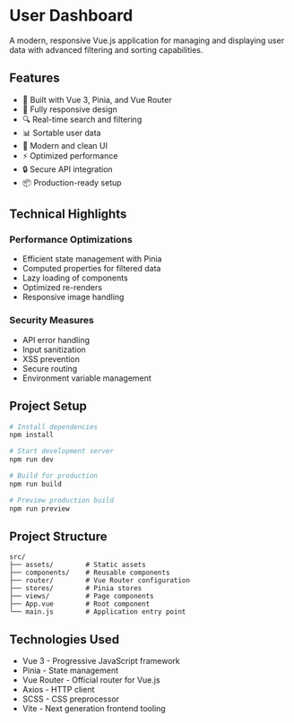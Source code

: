 # User Dashboard

A modern, responsive Vue.js application for managing and displaying user data with advanced filtering and sorting capabilities.

## Features

- 🚀 Built with Vue 3, Pinia, and Vue Router
- 📱 Fully responsive design
- 🔍 Real-time search and filtering
- 📊 Sortable user data
- 🎨 Modern and clean UI
- ⚡ Optimized performance
- 🔒 Secure API integration
- 📦 Production-ready setup

## Technical Highlights

### Performance Optimizations
- Efficient state management with Pinia
- Computed properties for filtered data
- Lazy loading of components
- Optimized re-renders
- Responsive image handling

### Security Measures
- API error handling
- Input sanitization
- XSS prevention
- Secure routing
- Environment variable management

## Project Setup

```bash
# Install dependencies
npm install

# Start development server
npm run dev

# Build for production
npm run build

# Preview production build
npm run preview
```

## Project Structure

```
src/
├── assets/        # Static assets
├── components/    # Reusable components
├── router/        # Vue Router configuration
├── stores/        # Pinia stores
├── views/         # Page components
├── App.vue        # Root component
└── main.js        # Application entry point
```

## Technologies Used

- Vue 3 - Progressive JavaScript framework
- Pinia - State management
- Vue Router - Official router for Vue.js
- Axios - HTTP client
- SCSS - CSS preprocessor
- Vite - Next generation frontend tooling
